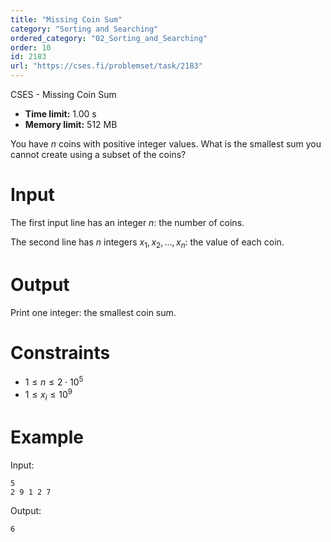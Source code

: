 ```yaml
---
title: "Missing Coin Sum"
category: "Sorting and Searching"
ordered_category: "02_Sorting_and_Searching"
order: 10
id: 2183
url: "https://cses.fi/problemset/task/2183"
---
```


CSES - Missing Coin Sum

  * **Time limit:** 1.00 s
  * **Memory limit:** 512 MB

You have $n$ coins with positive integer values. What is the smallest sum you
cannot create using a subset of the coins?

# Input

The first input line has an integer $n$: the number of coins.

The second line has $n$ integers $x_1,x_2,\dots,x_n$: the value of each coin.

# Output

Print one integer: the smallest coin sum.

# Constraints

  * $1 \le n \le 2 \cdot 10^5$
  * $1 \le x_i \le 10^9$

# Example

Input:

    
    
    5
    2 9 1 2 7
    

Output:

    
    
    6
    

